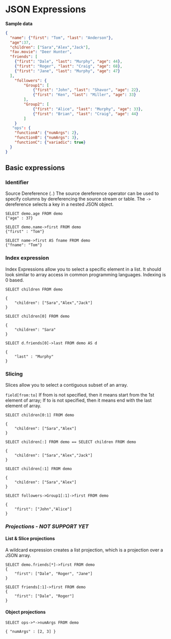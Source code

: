 # JSON Expressions

**Sample data**

```json
{
  "name": {"first": "Tom", "last": "Anderson"},
  "age":37,
  "children": ["Sara","Alex","Jack"],
  "fav.movie": "Deer Hunter",
  "friends": [
    {"first": "Dale", "last": "Murphy", "age": 44},
    {"first": "Roger", "last": "Craig", "age": 68},
    {"first": "Jane", "last": "Murphy", "age": 47}
  ],
    "followers": {
        "Group1": [
		    {"first": "John", "last": "Shavor", "age": 22},
		    {"first": "Ken", "last": "Miller", "age": 33}
        ],
        "Group2": [
            {"first": "Alice", "last": "Murphy", "age": 33},
		    {"first": "Brian", "last": "Craig", "age": 44}
        ]
    }
   "ops": {
   	"functionA": {"numArgs": 2},
    "functionB": {"numArgs": 3},
    "functionC": {"variadic": true}
  }
}
```

## Basic expressions

### Identifier 

Source Dereference (`.`) The source dereference operator can be used to specify columns by dereferencing the source stream or table. The ``->`` dereference selects a key in a nested JSON object.

```
SELECT demo.age FROM demo
{"age" : 37}
```



```
SELECT demo.name->first FROM demo
{"first" : "Tom"}
```



```
SELECT name->first AS fname FROM demo
{"fname": "Tom"}
```

### Index expression

Index Expressions allow you to select a specific element in a list. It should look similar to array access in common programming languages. Indexing is 0 based.

```
SELECT children FROM demo

{
    "children": ["Sara","Alex","Jack"]
}
```



```
SELECT children[0] FROM demo

{
    "children": "Sara"
}

SELECT d.friends[0]->last FROM demo AS d

{
    "last" : "Murphy"
}
```

### Slicing

Slices allow you to select a contiguous subset of an array. 

``field[from:to]`` If from is not specified, then it means start from the 1st element of array; If to is not specified, then it means end with the last element of array.

```
SELECT children[0:1] FROM demo

{
    "children": ["Sara","Alex"]
}
```



```
SELECT children[:] FROM demo == SELECT children FROM demo

{
    "children": ["Sara","Alex","Jack"]
}
```



```
SELECT children[:1] FROM demo

{
    "children": ["Sara","Alex"]
}
```



```
SELECT followers->Group1[:1]->first FROM demo

{
    "first": ["John","Alice"]
}
```



### *Projections* - *NOT SUPPORT YET*

#### List & Slice projections

A wildcard expression creates a list projection, which is a projection over a JSON array. 

```
SELECT demo.friends[*]->first FROM demo
{
    "first": ["Dale", "Roger", "Jane"]
}
```



```
SELECT friends[:1]->first FROM demo
{
    "first": ["Dale", "Roger"]
}
```

#### Object projections

```
SELECT ops->*->numArgs FROM demo

{ "numArgs" : [2, 3] }
```


